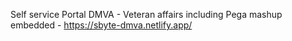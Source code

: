 Self service Portal DMVA - Veteran affairs including Pega mashup embedded - https://sbyte-dmva.netlify.app/
